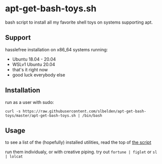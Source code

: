 # apt-get-bash-toys.sh

bash script to install all my favorite shell toys on systems supporting apt.

## Support

hasslefree installation on x86_64 systems running:

* Ubuntu 18.04 - 20.04
* WSLv1 Ubuntu 20.04
* that's it right now
* good luck everybody else

## Installation

run as a user with sudo:

`curl -s https://raw.githubusercontent.com/slbelden/apt-get-bash-toys/master/apt-get-bash-toys.sh | /bin/bash`

## Usage

to see a list of the (hopefully) installed utilities, read the top of [the script](apt-get-bash-toys.sh)

run them individualy, or with creative piping. try out `fortune | figlet` or `sl | lolcat`
